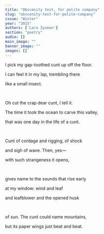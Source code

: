 ```yaml
---
title: "Obscenity test, for polite company"
slug: "obscenity-test-for-polite-company"
issue: "Winter"
year: "2015"
authors: ['Lara Zysman']
section: "poetry"
audio: []
main_image: ""
banner_image: ""
images: []
---
```

I pick my gap-toothed cunt up off the floor.

 I can feel it in my lap, trembling there

 like a small insect. 

  

 Oh cut the crap dear cunt, I tell it. 

 The time it took the ocean to carve this valley,

 that was one day in the life of a cunt.

  

 Cunt of cordage and rigging, of shock

 and sigh of wave. Then, yes—

 with such strangeness it opens,

  

 gives name to the sounds that rise early

 at my window: wind and leaf

 and leafblower and the opened husk 

  

 of sun. The cunt could name mountains,

 but its paper wings just beat and beat.

